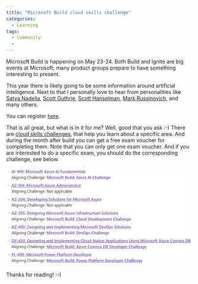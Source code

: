 ```yaml
---
title: "Microsoft Build cloud skills challenge"
categories:
  - Learning
tags:
  - Community
  - 
---
```


Microsoft Build is happening on May 23-24. Both Build and Ignite are big events at Microsoft; many product groups prepare to have something interesting to present.

This year there is likely going to be some information around artificial intelligence. Next to that I personally love to hear from personalities like [Satya Nadella](https://build.microsoft.com/speakers/c201dad3-b585-4a2e-bf56-ec317db3591e?source=sessions&wt.mc_id=pdebruin_content_blog_cnl_csasci), [Scott Guthrie](https://build.microsoft.com/speakers/c05d9baf-0923-4206-98a9-ece9713ad3ac?source=sessions&wt.mc_id=pdebruin_content_blog_cnl_csasci), [Scott Hanselman](https://build.microsoft.com/speakers/0cfc3644-3749-4d44-abeb-29ca7dfc89d0?source=sessions&wt.mc_id=pdebruin_content_blog_cnl_csasci), [Mark Russinovich](https://build.microsoft.com/speakers/6f0478b1-c207-4779-9dd5-862d90d40308?source=sessions&wt.mc_id=pdebruin_content_blog_cnl_csasci), and many others.

You can register [here](https://build.microsoft.com?wt.mc_id=pdebruin_content_blog_cnl_csasci).

That is all great, but what is in it for me? Well, good that you ask :-) There are [cloud skills challenges](https://www.microsoft.com/cloudskillschallenge/build/registration/2023?), that help you learn about a specific area. And during the month after build you can get a free exam voucher for completing them. Note that you can only get one exam voucher. And if you are interested to do a specific exam, you should do the corresponding challenge, see below. 

![img](../assets/images/2023-05-12-build-cloud-skills-challenge.png)

Thanks for reading! :-)

